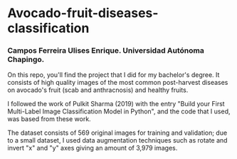 # Avocado-fruit-diseases-classification

### Campos Ferreira Ulises Enrique. Universidad Autónoma Chapingo.

On this repo, you'll find the project that I did for my bachelor's degree.
It consists of high quality images of the most common post-harvest diseases on avocado's fruit (scab and anthracnosis) and healthy fruits.

I followed the work of Pulkit Sharma (2019) with the entry "Build your First Multi-Label Image Classification Model in Python", and the code that I used, was based from these work.

The dataset consists of 569 original images for training and validation; due to a small dataset, I used data augmentation techniques such as rotate and invert "x" and "y" axes giving an amount of 3,979 images.
